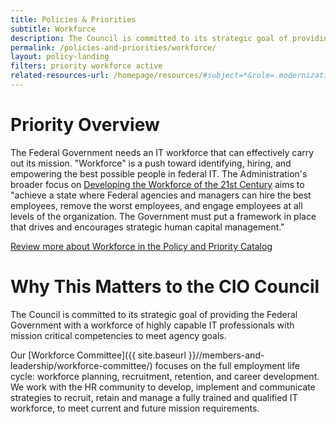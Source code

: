 ```yaml
---
title: Policies & Priorities
subtitle: Workforce
description: The Council is committed to its strategic goal of providing the Federal Government with a workforce of highly capable IT professionals with mission critical competencies to meet agency goals.
permalink: /policies-and-priorities/workforce/
layout: policy-landing
filters: priority workforce active
related-resources-url: /homepage/resources/#subject=*&role=.modernization&status=*
---
```


# Priority Overview #
The Federal Government needs an IT workforce that can effectively carry out its mission. "Workforce" is a push toward identifying, hiring, and empowering the best possible people in federal IT. The Administration's broader focus on [Developing the Workforce of the 21st Century](https://www.performance.gov/CAP/workforce/) aims to "achieve a state where Federal agencies and managers can hire the best employees, remove the worst employees, and engage employees at all levels of the organization. The Government must put a framework in place that drives and encourages strategic human capital management."

[Review more about Workforce in the Policy and Priority Catalog]({{site.baseurl}}/policies-and-priorities/#subject=*&role=.workforce&status=*)

# Why This Matters to the CIO Council #
The Council is committed to its strategic goal of providing the Federal Government with a workforce of highly capable IT professionals with mission critical competencies to meet agency goals.

Our [Workforce Committee]({{ site.baseurl }}//members-and-leadership/workforce-committee/) focuses on the full employment life cycle: workforce planning, recruitment, retention, and career development. We work with the HR community to develop, implement and communicate strategies to recruit, retain and manage a fully trained and qualified IT workforce, to meet current and future mission requirements.  

&nbsp;
